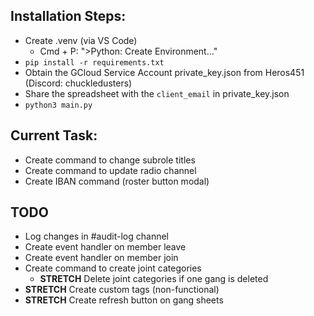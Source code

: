 ## Installation Steps:
- Create .venv (via VS Code)
    - Cmd + P: ">Python: Create Environment..."
- `pip install -r requirements.txt`
- Obtain the GCloud Service Account private_key.json from Heros451 (Discord: chuckledusters)
- Share the spreadsheet with the `client_email` in private_key.json
- `python3 main.py`

## Current Task:
- Create command to change subrole titles
- Create command to update radio channel
- Create IBAN command (roster button modal)

## TODO
- Log changes in #audit-log channel
- Create event handler on member leave
- Create event handler on member join
- Create command to create joint categories
  - **STRETCH** Delete joint categories if one gang is deleted
- **STRETCH** Create custom tags (non-functional)
- **STRETCH** Create refresh button on gang sheets
